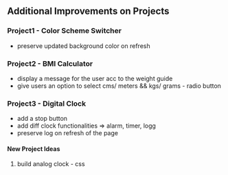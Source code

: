 ## Additional Improvements on Projects
### Project1 - Color Scheme Switcher 
* preserve updated background color on refresh


### Project2 - BMI Calculator
* display a message for the user acc to the weight guide
* give users an option to select cms/ meters && kgs/ grams - radio button


### Project3 - Digital Clock
* add a stop button 
* add diff clock functionalities => alarm, timer, logg
* preserve log on refresh of the page





#### New Project Ideas
1. build analog clock - css